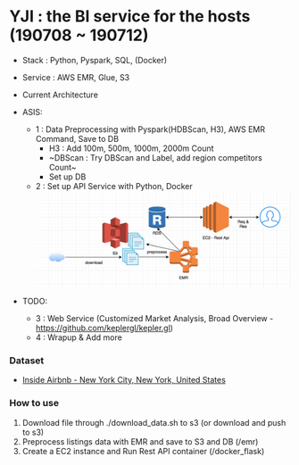 # YJI : the BI service for the hosts (190708 ~ 190712)
- Stack : Python, Pyspark, SQL, (Docker)
- Service : AWS EMR, Glue, S3

- Current Architecture

- ASIS:
    - 1 : Data Preprocessing with Pyspark(HDBScan, H3), AWS EMR Command, Save to DB
        - H3 : Add 100m, 500m, 1000m, 2000m Count
        - ~DBScan : Try DBScan and Label, add region competitors Count~ 
        - Set up DB
    - 2 : Set up API Service with Python, Docker
    ![Alt text](img/190715.png "Title")

- TODO:
    - 3 : Web Service (Customized Market Analysis, Broad Overview - https://github.com/keplergl/kepler.gl)
    - 4 : Wrapup & Add more

### Dataset
- [Inside Airbnb - New York City, New York, United States](http://insideairbnb.com/get-the-data.html)

### How to use
1. Download file through ./download_data.sh to s3 (or download and push to s3)
2. Preprocess listings data with EMR and save to S3 and DB (/emr)
3. Create a EC2 instance and Run Rest API container (/docker_flask)
